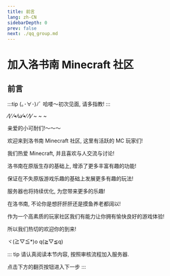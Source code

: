 ```yaml
---
title: 前言
lang: zh-CN
sidebarDepth: 0
prev: false
next: ./qq_group.md
---
```


# 加入洛书南 Minecraft 社区

## 前言

:::tip (｡･∀･)ﾉﾞ
哈喽～初次见面, 请多指教!
:::

⁄(⁄ ⁄•⁄ω⁄•⁄ ⁄)⁄ ~ ~ ~

亲爱的小可耐们!～～～

欢迎来到洛书南 Minecraft 社区, 这里有活跃的 MC 玩家们!

我们热爱 Minecraft, 并且喜欢与人交流与讨论!

洛书南在原版生存的基础上, 增添了更多丰富有趣的功能!

保证在不失原版游戏乐趣的基础上发展更多有趣的玩法!

服务器也将持续优化, 为您带来更多的乐趣!

在洛书南, 不论你是想肝肝肝还是摸鱼养老都阔以!

作为一个高素质的玩家社区我们有能力让你拥有愉快良好的游戏体验!

所以我们热切的欢迎你的到来!

ヾ(≧▽≦\*)o q(≧▽≦q)

::: tip
请认真阅读本节内容, 按照审核流程加入服务器.

点击下方的翻页按钮进入下一步
:::
